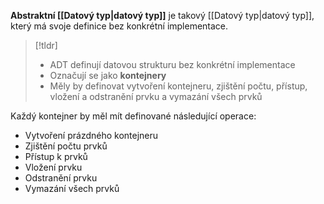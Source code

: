 **Abstraktní [[Datový typ|datový typ]]** je takový [[Datový typ|datový typ]], který má svoje definice bez konkrétní implementace.

>[!tldr]
>- ADT definují datovou strukturu bez konkrétní implementace
>- Označují se jako **kontejnery**
>- Měly by definovat vytvoření kontejneru, zjištění počtu, přístup, vložení a odstranění prvku a vymazání všech prvků

Každý kontejner by měl mít definované následující operace:
- Vytvoření prázdného kontejneru
- Zjištění počtu prvků
- Přístup k prvků
- Vložení prvku
- Odstranění prvku
- Vymazání všech prvků